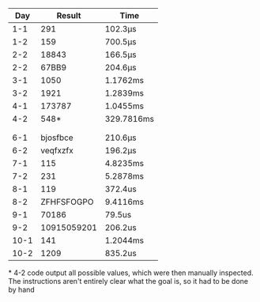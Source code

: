 | Day  | Result      | Time       |
| ---- | ----------- | ---------- |
| 1-1  | 291         | 102.3µs    |
| 1-2  | 159         | 700.5µs    |
| 2-2  | 18843       | 166.5µs    |
| 2-2  | 67BB9       | 204.6µs    |
| 3-1  | 1050        | 1.1762ms   |
| 3-2  | 1921        | 1.2839ms   |
| 4-1  | 173787      | 1.0455ms   |
| 4-2  | 548*        | 329.7816ms |
|      |             |            |
|      |             |            |
| 6-1  | bjosfbce    | 210.6µs    |
| 6-2  | veqfxzfx    | 196.2µs    |
| 7-1  | 115         | 4.8235ms   |
| 7-2  | 231         | 5.2878ms   |
| 8-1  | 119         | 372.4us    |
| 8-2  | ZFHFSFOGPO  | 9.4116ms   |
| 9-1  | 70186       | 79.5us     |
| 9-2  | 10915059201 | 206.2us    |
| 10-1 | 141         | 1.2044ms   |
| 10-2 | 1209        | 835.2us    |

\* 4-2 code output all possible values, which were then manually inspected. The instructions aren't entirely clear what the goal is, so it had to be done by hand